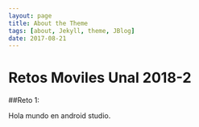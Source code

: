 ```yaml
---
layout: page
title: About the Theme
tags: [about, Jekyll, theme, JBlog]
date: 2017-08-21
---
```



# Retos Moviles Unal 2018-2

##Reto 1:

Hola mundo en android studio.